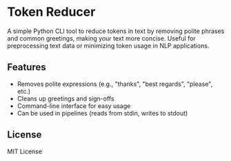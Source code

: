 # Token Reducer

A simple Python CLI tool to reduce tokens in text by removing polite phrases and common greetings, making your text more concise. Useful for preprocessing text data or minimizing token usage in NLP applications.

## Features

- Removes polite expressions (e.g., "thanks", "best regards", "please", etc.)
- Cleans up greetings and sign-offs
- Command-line interface for easy usage
- Can be used in pipelines (reads from stdin, writes to stdout)

## License
MIT License
